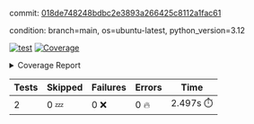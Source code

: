 commit: [018de748248bdbc2e3893a266425c8112a1fac61](https://github.com/rcmdnk/boto3-session/tree/018de748248bdbc2e3893a266425c8112a1fac61)

condition: branch=main, os=ubuntu-latest, python_version=3.12

[![test](https://github.com/rcmdnk/boto3-session/actions/workflows/test.yml/badge.svg)](https://github.com/rcmdnk/boto3-session/actions/runs/10893559915)
<a href="https://github.com/rcmdnk/boto3-session/blob/018de748248bdbc2e3893a266425c8112a1fac61/README.md"><img alt="Coverage" src="https://img.shields.io/badge/Coverage-47%25-orange.svg" /></a><details><summary>Coverage Report </summary><table><tr><th>File</th><th>Stmts</th><th>Miss</th><th>Cover</th><th>Missing</th></tr><tbody><tr><td colspan="5"><b>src/boto3_session</b></td></tr><tr><td>&nbsp; &nbsp;<a href="https://github.com/rcmdnk/boto3-session/blob/018de748248bdbc2e3893a266425c8112a1fac61/src/boto3_session/session.py">session.py</a></td><td>59</td><td>34</td><td>42%</td><td><a href="https://github.com/rcmdnk/boto3-session/blob/018de748248bdbc2e3893a266425c8112a1fac61/src/boto3_session/session.py#L11-L14">11&ndash;14</a>, <a href="https://github.com/rcmdnk/boto3-session/blob/018de748248bdbc2e3893a266425c8112a1fac61/src/boto3_session/session.py#L56">56</a>, <a href="https://github.com/rcmdnk/boto3-session/blob/018de748248bdbc2e3893a266425c8112a1fac61/src/boto3_session/session.py#L64-L66">64&ndash;66</a>, <a href="https://github.com/rcmdnk/boto3-session/blob/018de748248bdbc2e3893a266425c8112a1fac61/src/boto3_session/session.py#L69-L89">69&ndash;89</a>, <a href="https://github.com/rcmdnk/boto3-session/blob/018de748248bdbc2e3893a266425c8112a1fac61/src/boto3_session/session.py#L92-L110">92&ndash;110</a>, <a href="https://github.com/rcmdnk/boto3-session/blob/018de748248bdbc2e3893a266425c8112a1fac61/src/boto3_session/session.py#L113-L117">113&ndash;117</a>, <a href="https://github.com/rcmdnk/boto3-session/blob/018de748248bdbc2e3893a266425c8112a1fac61/src/boto3_session/session.py#L120-L121">120&ndash;121</a>, <a href="https://github.com/rcmdnk/boto3-session/blob/018de748248bdbc2e3893a266425c8112a1fac61/src/boto3_session/session.py#L124-L125">124&ndash;125</a></td></tr><tr><td><b>TOTAL</b></td><td><b>64</b></td><td><b>34</b></td><td><b>47%</b></td><td>&nbsp;</td></tr></tbody></table></details>

| Tests | Skipped | Failures | Errors | Time |
| ----- | ------- | -------- | -------- | ------------------ |
| 2 | 0 :zzz: | 0 :x: | 0 :fire: | 2.497s :stopwatch: |

